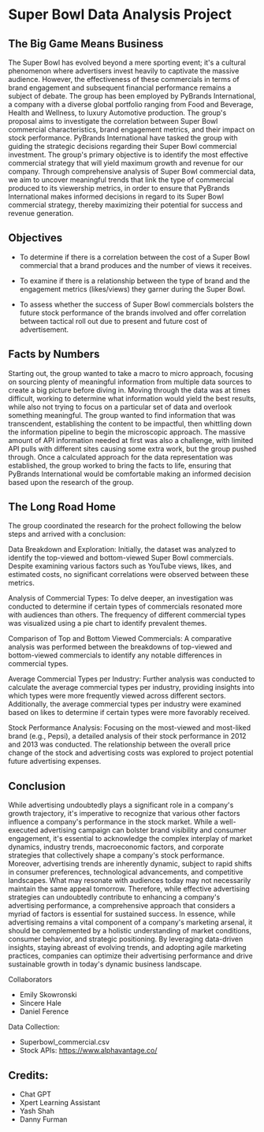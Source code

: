 # Super Bowl Data Analysis Project
## The Big Game Means Business
The Super Bowl has evolved beyond a mere sporting event; it's a cultural phenomenon where advertisers invest heavily to captivate the massive audience. However, the effectiveness of these commercials in terms of brand engagement and subsequent financial performance remains a subject of debate. The group has been employed by PyBrands International, a company with a diverse global portfolio ranging from Food and Beverage, Health and Wellness, to luxury Automotive production. The group's proposal aims to investigate the correlation between Super Bowl commercial characteristics, brand engagement metrics, and their impact on stock performance. PyBrands International have tasked the group with guiding the strategic decisions regarding their Super Bowl commercial investment. The group's primary objective is to identify the most effective commercial strategy that will yield maximum growth and revenue for our company. Through comprehensive analysis of Super Bowl commercial data, we aim to uncover meaningful trends that link the type of commercial produced to its viewership metrics, in order to ensure that PyBrands International makes informed decisions in regard to its Super Bowl commercial strategy, thereby maximizing their potential for success and revenue generation.
 
## Objectives
- To determine if there is a correlation between the cost of a Super Bowl commercial that a brand produces and the number of views it receives.
  
- To examine if there is a relationship between the type of brand and the engagement metrics (likes/views) they garner during the Super Bowl.
  
- To assess whether the success of Super Bowl commercials bolsters the future stock performance of the brands involved and offer correlation between tactical roll out due to present and future cost of advertisement.


## Facts by Numbers
Starting out, the group wanted to take a macro to micro approach, focusing on sourcing plenty of meaningful information from multiple data sources to create a big picture before diving in. Moving through the data was at times difficult, working to determine what information would yield the best results, while also not trying to focus on a particular set of data and overlook something meaningful. The group wanted to find information that was transcendent, establishing the content to be impactful, then whittling down the information pipeline to begin the microscopic approach. The massive amount of API information needed at first was also a challenge, with limited API pulls with different sites causing some extra work, but the group pushed through. Once a calculated approach for the data representation was established, the group worked to bring the facts to life, ensuring that PyBrands International would be comfortable making an informed decision based upon the research of the group.

## The Long Road Home
The group coordinated the research for the prohect following the below steps and arrived with a conclusion:

Data Breakdown and Exploration:
Initially, the dataset was analyzed to identify the top-viewed and bottom-viewed Super Bowl commercials.
Despite examining various factors such as YouTube views, likes, and estimated costs, no significant correlations were observed between these metrics.

Analysis of Commercial Types:
To delve deeper, an investigation was conducted to determine if certain types of commercials resonated more with audiences than others.
The frequency of different commercial types was visualized using a pie chart to identify prevalent themes.

Comparison of Top and Bottom Viewed Commercials:
A comparative analysis was performed between the breakdowns of top-viewed and bottom-viewed commercials to identify any notable differences in commercial types.

Average Commercial Types per Industry:
Further analysis was conducted to calculate the average commercial types per industry, providing insights into which types were more frequently viewed across different sectors.
Additionally, the average commercial types per industry were examined based on likes to determine if certain types were more favorably received.

Stock Performance Analysis:
Focusing on the most-viewed and most-liked brand (e.g., Pepsi), a detailed analysis of their stock performance in 2012 and 2013 was conducted.
The relationship between the overall price change of the stock and advertising costs was explored to project potential future advertising expenses.

## Conclusion

While advertising undoubtedly plays a significant role in a company's growth trajectory, it's imperative to recognize that various other factors influence a company's performance in the stock market. While a well-executed advertising campaign can bolster brand visibility and consumer engagement, it's essential to acknowledge the complex interplay of market dynamics, industry trends, macroeconomic factors, and corporate strategies that collectively shape a company's stock performance.
Moreover, advertising trends are inherently dynamic, subject to rapid shifts in consumer preferences, technological advancements, and competitive landscapes. What may resonate with audiences today may not necessarily maintain the same appeal tomorrow. Therefore, while effective advertising strategies can undoubtedly contribute to enhancing a company's advertising performance, a comprehensive approach that considers a myriad of factors is essential for sustained success. 
In essence, while advertising remains a vital component of a company's marketing arsenal, it should be complemented by a holistic understanding of market conditions, consumer behavior, and strategic positioning. By leveraging data-driven insights, staying abreast of evolving trends, and adopting agile marketing practices, companies can optimize their advertising performance and drive sustainable growth in today's dynamic business landscape.


Collaborators
  - Emily Skowronski
  - Sincere Hale
  - Daniel Ference
 
Data Collection:
  - Superbowl_commercial.csv
  - Stock APIs: https://www.alphavantage.co/

## Credits:
  - Chat GPT
  - Xpert Learning Assistant
  - Yash Shah
  - Danny Furman
